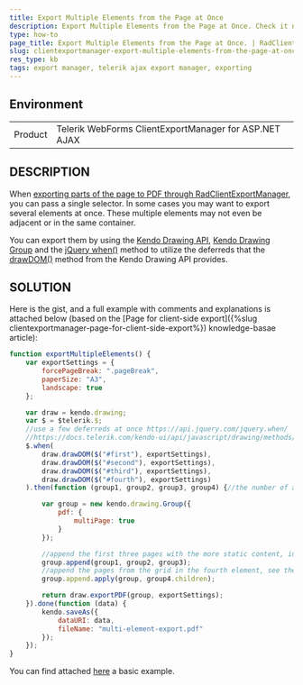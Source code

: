 ```yaml
---
title: Export Multiple Elements from the Page at Once
description: Export Multiple Elements from the Page at Once. Check it now!
type: how-to
page_title: Export Multiple Elements from the Page at Once. | RadClientExportManager
slug: clientexportmanager-export-multiple-elements-from-the-page-at-once
res_type: kb
tags: export manager, telerik ajax export manager, exporting
---
```


## Environment

<table>
	<tbody>
		<tr>
			<td>Product</td>
			<td>Telerik WebForms ClientExportManager for ASP.NET AJAX</td>
		</tr>
	</tbody>
</table>

## DESCRIPTION

When [exporting parts of the page to PDF through RadClientExportManager](https://demos.telerik.com/aspnet-ajax/client-export-manager/functionality/export-html-elements/defaultcs.aspx), you can pass a single selector. In some cases you may want to export several elements at once. These multiple elements may not even be adjacent or in the same container. 

You can export them by using the [Kendo Drawing API](https://docs.telerik.com/kendo-ui/api/javascript/drawing/arc), [Kendo Drawing Group](https://docs.telerik.com/kendo-ui/api/javascript/drawing/group) and the [jQuery when()](https://api.jquery.com/jquery.when/) method to utilize the deferreds that the [drawDOM()](https://docs.telerik.com/kendo-ui/api/javascript/drawing/methods/drawdom) method from the Kendo Drawing API provides.

## SOLUTION

Here is the gist, and a full example with comments and explanations is attached below (based on the [Page for client-side export]({%slug clientexportmanager-page-for-client-side-export%}) knowledge-basae article):


````JavaScript
function exportMultipleElements() {
    var exportSettings = {
        forcePageBreak: ".pageBreak",
        paperSize: "A3",
        landscape: true
    };

    var draw = kendo.drawing;
    var $ = $telerik.$;
    //use a few deferreds at once https://api.jquery.com/jquery.when/
    //https://docs.telerik.com/kendo-ui/api/javascript/drawing/methods/drawdom
    $.when(
        draw.drawDOM($("#first"), exportSettings),
        draw.drawDOM($("#second"), exportSettings),
        draw.drawDOM($("#third"), exportSettings),
        draw.drawDOM($("#fourth"), exportSettings)
    ).then(function (group1, group2, group3, group4) {//the number of arguments matches the number of deferreds

        var group = new kendo.drawing.Group({
            pdf: {
                multiPage: true
            }
        });

        //append the first three pages with the more static content, including the chart
        group.append(group1, group2, group3);
        //append the pages from the grid in the fourth element, see the rest of the functions in the full example to see how the page break selector is appended in the DOM
        group.append.apply(group, group4.children);

        return draw.exportPDF(group, exportSettings);
    }).done(function (data) {
        kendo.saveAs({
            dataURI: data,
            fileName: "multi-element-export.pdf"
        });
    });
}
````

You can find attached [here](files/clientexportmanager-export-multiple-elements-from-the-page-at-once.zip) a basic example.
 
   
    